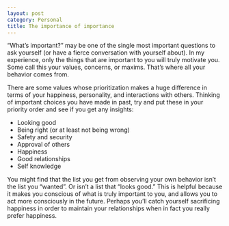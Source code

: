 ```yaml
---
layout: post
category: Personal
title: The importance of importance
---
```


“What’s important?” may be one of the single most important questions to ask yourself (or have a fierce conversation with yourself about).  In my experience, only the things that are important to you will truly motivate you.  Some call this your values, concerns, or maxims.  That’s where all your behavior comes from.

There are some values whose prioritization makes a huge difference in terms of your happiness, personality, and interactions with others.  Thinking of important choices you have made in past, try and put these in your priority order and see if you get any insights:

* Looking good
* Being right (or at least not being wrong)
* Safety and security
* Approval of others
* Happiness
* Good relationships
* Self knowledge

You might find that the list you get from observing your own behavior isn’t the list you “wanted”.  Or isn’t a list that “looks good.”  This is helpful because it makes you conscious of what is truly important to you, and allows you to act more consciously in the future.  Perhaps you’ll catch yourself sacrificing happiness in order to maintain your relationships when in fact you really prefer happiness.
